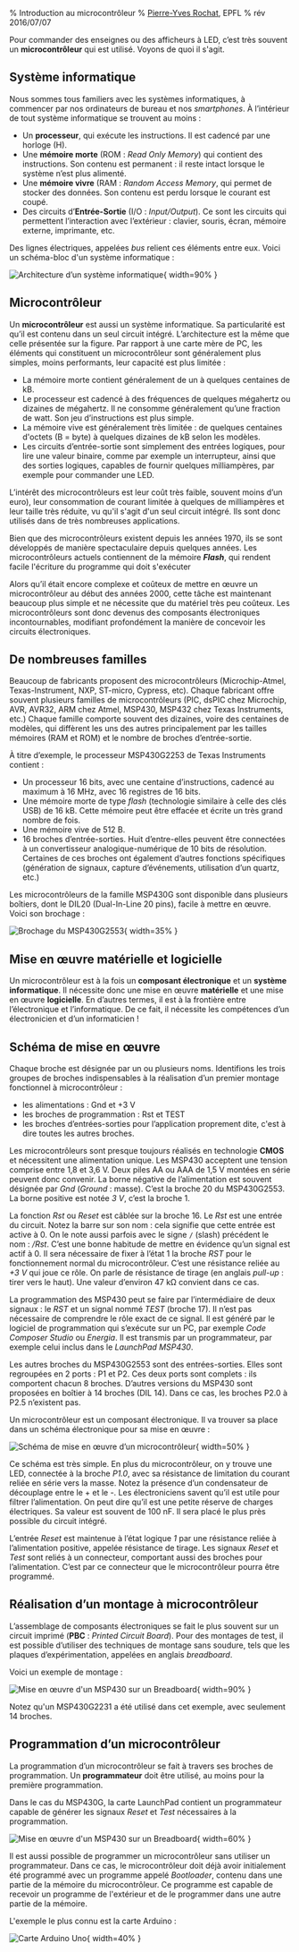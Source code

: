 % Introduction au microcontrôleur
% [Pierre-Yves Rochat](mailto:pyr@pyr.ch), EPFL
% rév 2016/07/07


Pour commander des enseignes ou des afficheurs à LED, c’est très souvent un **microcontrôleur** qui est utilisé. Voyons de quoi il s'agit.

## Système informatique ##

Nous sommes tous familiers avec les systèmes informatiques, à commencer par nos ordinateurs de bureau et nos *smartphones*. À l’intérieur de tout système informatique se trouvent au moins :

* Un **processeur**, qui exécute les instructions. Il est cadencé par une horloge (H).
* Une **mémoire morte** (ROM : *Read Only Memory*) qui contient des instructions. Son contenu est permanent : il reste intact lorsque le système n’est plus alimenté.
* Une **mémoire vivre** (RAM : *Random Access Memory*, qui permet de stocker des données. Son contenu est perdu lorsque le courant est coupé.
* Des circuits d’**Entrée-Sortie** (I/O : *Input/Output*). Ce sont les circuits qui permettent l’interaction avec l’extérieur : clavier, souris, écran, mémoire externe, imprimante, etc.

Des lignes électriques, appelées *bus* relient ces éléments entre eux. Voici un schéma-bloc d'un système informatique :

![Architecture d’un système informatique](images/architecture-sys-info.svg "Architecture d’un système informatique"){ width=90% }

## Microcontrôleur ##

Un **microcontrôleur** est aussi un système informatique. Sa particularité est qu’il est contenu dans un seul circuit intégré. L’architecture est la même que celle présentée sur la figure. Par rapport à une carte mère de PC, les éléments qui constituent un microcontrôleur sont généralement plus simples, moins performants, leur capacité est plus limitée :

* La mémoire morte contient généralement de un à quelques centaines de kB.
* Le processeur est cadencé à des fréquences de quelques mégahertz ou dizaines de mégahertz. Il ne consomme généralement qu’une fraction de watt. Son jeu d’instructions est plus simple.
* La mémoire vive est généralement très limitée : de quelques centaines d'octets (B = byte) à quelques dizaines de kB selon les modèles.
* Les circuits d’entrée-sortie sont simplement des entrées logiques, pour lire une valeur binaire, comme par exemple un interrupteur, ainsi que des sorties logiques, capables de fournir quelques milliampères, par exemple pour commander une LED.

L’intérêt des microcontrôleurs est leur coût très faible, souvent moins d’un euro), leur consommation de courant limitée à quelques de milliampères et leur taille très réduite, vu qu'il s'agit d'un seul circuit intégré. Ils sont donc utilisés dans de très nombreuses applications.

Bien que des microcontrôleurs existent depuis les années 1970, ils se sont développés de manière spectaculaire depuis quelques années. Les microcontrôleurs actuels contiennent de la mémoire __*Flash*__, qui rendent facile l'écriture du programme qui doit s'exécuter

Alors qu’il était encore complexe et coûteux de mettre en œuvre un microcontrôleur au début des années 2000, cette tâche est maintenant beaucoup plus simple et ne nécessite que du matériel très peu coûteux. Les microcontrôleurs sont donc devenus des composants électroniques incontournables, modifiant profondément la manière de concevoir les circuits électroniques.

## De nombreuses familles ##

Beaucoup de fabricants proposent des microcontrôleurs (Microchip-Atmel, Texas-Instrument, NXP, ST-micro, Cypress, etc). Chaque fabricant offre souvent plusieurs familles de microcontrôleurs (PIC, dsPIC chez Microchip, AVR, AVR32, ARM chez Atmel, MSP430, MSP432 chez Texas Instruments, etc.) Chaque famille comporte souvent des dizaines, voire des centaines de modèles, qui diffèrent les uns des autres principalement par les tailles mémoires (RAM et ROM) et le nombre de broches d’entrée-sortie.

À titre d’exemple, le processeur MSP430G2253 de Texas Instruments contient :

* Un processeur 16 bits, avec une centaine d’instructions, cadencé au maximum à 16 MHz, avec 16 registres de 16 bits.
* Une mémoire morte de type *flash* (technologie similaire à celle des clés USB) de 16 kB. Cette mémoire peut être effacée et écrite un très grand nombre de fois.
* Une mémoire vive de 512 B.
* 16 broches d’entrée-sorties. Huit d’entre-elles peuvent être connectées à un convertisseur analogique-numérique de 10 bits de résolution. Certaines de ces broches ont également d’autres fonctions spécifiques (génération de signaux, capture d’événements, utilisation d’un quartz, etc.)

Les microcontrôleurs de la famille MSP430G sont disponible dans plusieurs boîtiers, dont le DIL20 (Dual-In-Line 20 pins), facile à mettre en œuvre. Voici son brochage :

![Brochage du MSP430G2553](images/pinout-msp430-20pin.svg "Brochage du MSP430G2553"){ width=35% }

## Mise en œuvre matérielle et logicielle ##

Un microcontrôleur est à la fois un **composant électronique** et un **système informatique**. Il nécessite donc une mise en œuvre **matérielle** et une mise en œuvre **logicielle**. En d’autres termes, il est à la frontière entre l’électronique et l’informatique. De ce fait, il nécessite les compétences d’un électronicien et d’un informaticien !

## Schéma de mise en œuvre ##

Chaque broche est désignée par un ou plusieurs noms. Identifions les trois groupes de broches indispensables à la réalisation d’un premier montage fonctionnel à microcontrôleur :

* les alimentations : Gnd et +3 V
* les broches de programmation : Rst et TEST
* les broches d’entrées-sorties pour l’application proprement dite, c'est à dire toutes les autres broches.

Les microcontrôleurs sont presque toujours réalisés en technologie **CMOS** et nécessitent une alimentation unique. Les MSP430 acceptent une tension comprise entre 1,8 et 3,6 V. Deux piles AA ou AAA de 1,5 V montées en série peuvent donc convenir. La borne négative de l’alimentation est souvent désignée par *Gnd* (*Ground* : masse). C’est la broche 20 du MSP430G2553. La borne positive est notée *3 V*, c’est la broche 1.

La fonction *Rst* ou *Reset* est câblée sur la broche 16. Le *Rst* est une entrée du circuit. Notez la barre sur son nom : cela signifie que cette entrée est active à 0. On le note aussi parfois avec le signe `/` (slash) précédent le nom : */Rst*. C’est une bonne habitude de mettre en évidence qu’un signal est actif à 0. Il sera nécessaire de fixer à l’état 1 la broche *RST* pour le fonctionnement normal du microcontrôleur. C’est une résistance reliée au *+3 V* qui joue ce rôle. On parle de résistance de tirage (en anglais *pull-up* : tirer vers le haut). Une valeur d’environ 47 kΩ convient dans ce cas.

La programmation des MSP430 peut se faire par l’intermédiaire de deux signaux : le *RST* et un signal nommé *TEST* (broche 17). Il n’est pas nécessaire de comprendre le rôle exact de ce signal. Il est généré par le logiciel de programmation qui s’exécute sur un PC, par exemple *Code Composer Studio* ou *Energia*. Il est transmis par un programmateur, par exemple celui inclus dans le *LaunchPad MSP430*.

Les autres broches du MSP430G2553 sont des entrées-sorties. Elles sont regroupées en 2 ports : P1 et P2. Ces deux ports sont complets : ils comportent chacun 8 broches. D’autres versions du MSP430 sont proposées en boîtier à 14 broches (DIL 14). Dans ce cas, les broches P2.0 à P2.5 n’existent pas.

Un microcontrôleur est un composant électronique. Il va trouver sa place dans un schéma électronique pour sa mise en œuvre :

![Schéma de mise en œuvre d’un microcontrôleur](images/schema-msp430.svg "Schéma de mise en œuvre d’un microcontrôleur"){ width=50% }

Ce schéma est très simple. En plus du microcontrôleur, on y trouve une LED, connectée à la broche *P1.0*, avec sa résistance de limitation du courant reliée en série vers la masse. Notez la présence d’un condensateur de découplage entre le + et le -. Les électroniciens savent qu’il est utile pour filtrer l’alimentation. On peut dire qu’il est une petite réserve de charges électriques. Sa valeur est souvent de 100 nF. Il sera placé le plus près possible du circuit intégré.

L’entrée *Reset* est maintenue à l’état logique *1* par une résistance reliée à l’alimentation positive, appelée résistance de tirage. Les signaux *Reset* et *Test* sont reliés à un connecteur, comportant aussi des broches pour l’alimentation. C’est par ce connecteur que le microcontrôleur pourra être programmé.

## Réalisation d’un montage à microcontrôleur ##

L’assemblage de composants électroniques se fait le plus souvent sur un circuit imprimé (**PBC** : *Printed Circuit Board*). Pour des montages de test, il est possible d’utiliser des techniques de montage sans soudure, tels que les plaques d’expérimentation, appelées en anglais *breadboard*.

Voici un exemple de montage :

![Mise en œuvre d'un MSP430 sur un Breadboard](images/MSP-2231-LED.svg "Mise en œuvre d'un MSP430 sur un Breadboard"){ width=90% }

Notez qu'un MSP430G2231 a été utilisé dans cet exemple, avec seulement 14 broches.

## Programmation d’un microcontrôleur ##

La programmation d’un microcontrôleur se fait à travers ses broches de programmation. Un **programmateur** doit être utilisé, au moins pour la première programmation.

Dans le cas du MSP430G, la carte LaunchPad contient un programmateur capable de générer les signaux *Reset* et *Test* nécessaires à la programmation.

![Mise en œuvre d'un MSP430 sur un Breadboard](images/launchpad-prog.png "Mise en œuvre d'un MSP430 sur un Breadboard"){ width=60% }

Il est aussi possible de programmer un microcontrôleur sans utiliser un programmateur. Dans ce cas, le microcontrôleur doit déjà avoir initialement été programmé avec un programme appelé *Bootloader*, contenu dans une partie de la mémoire du microcontrôleur. Ce programme est capable de recevoir un programme de l'extérieur et de le programmer dans une autre partie de la mémoire.

L'exemple le plus connu est la carte Arduino :

![Carte Arduino Uno](images/Uno.jpg "Carte Arduino Uno"){ width=40% }



